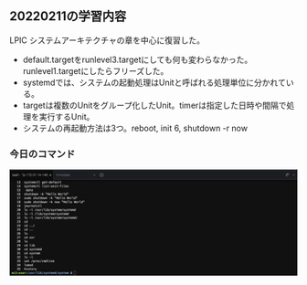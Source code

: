 ## 20220211の学習内容
LPIC システムアーキテクチャの章を中心に復習した。<br>
- default.targetをrunlevel3.targetにしても何も変わらなかった。runlevel1.targetにしたらフリーズした。
- systemdでは、システムの起動処理はUnitと呼ばれる処理単位に分かれている。
- targetは複数のUnitをグループ化したUnit。timerは指定した日時や間隔で処理を実行するUnit。
- システムの再起動方法は3つ。reboot, init 6, shutdown -r now

### 今日のコマンド
![20220211](images/2022-02-11.png)